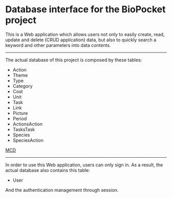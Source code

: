 # Database interface for the BioPocket project

This is a Web application which allows users not only to easily create, read, update and delete (CRUD application) data, but also to quickly search a keyword and other parameters into data contents.

***

The actual database of this project is composed by these tables: 

* Action
* Theme
* Type
* Category
* Cost
* Unit
* Task
* Link
* Picture
* Period
* ActionsAction
* TasksTask
* Species
* SpeciesAction

[MCD](/lib/assets/mcd.pdf)

***

In order to use this Web application, users can only sign in. As a result, the actual database also contains this table: 

* User

And the authentication management through session. 
